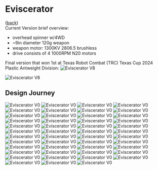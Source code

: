 # Eviscerator
([back](README.md))
<br>Current Version brief overview:
- overhead spinner w/4WD
- ~9in diameter 120g weapon
- weapon motor: 1300KV 2806.5 brushless
- drive consists of 4 1000RPM N20 motors

Final version that won 1st at Texas Robot Combat (TRC) Texas Cup 2024 Plastic Antweight Division:
![Eviscerator V8](ImagesEviscerator/o4.webp)

![Eviscerator V8](ImagesEviscerator/p6.jpg)

Design Journey
---
![Eviscerator V0](ImagesEviscerator/n44.png)
![Eviscerator V0](ImagesEviscerator/n43.png)
![Eviscerator V0](ImagesEviscerator/n42.png)
![Eviscerator V0](ImagesEviscerator/n41.png)
![Eviscerator V0](ImagesEviscerator/n40.png)
![Eviscerator V0](ImagesEviscerator/n39.png)
![Eviscerator V0](ImagesEviscerator/n38.png)
![Eviscerator V0](ImagesEviscerator/n37.png)
![Eviscerator V0](ImagesEviscerator/n36.png)
![Eviscerator V0](ImagesEviscerator/n35.png)
![Eviscerator V0](ImagesEviscerator/n34.png)
![Eviscerator V0](ImagesEviscerator/n33.png)
![Eviscerator V0](ImagesEviscerator/n32.png)
![Eviscerator V0](ImagesEviscerator/n31.png)
![Eviscerator V0](ImagesEviscerator/n30.jpg)
![Eviscerator V0](ImagesEviscerator/n29.png)
![Eviscerator V0](ImagesEviscerator/n28.png)
![Eviscerator V0](ImagesEviscerator/n27.png)
![Eviscerator V0](ImagesEviscerator/n26.png)
![Eviscerator V0](ImagesEviscerator/n25.png)
![Eviscerator V0](ImagesEviscerator/n24.png)
![Eviscerator V0](ImagesEviscerator/n23.png)
![Eviscerator V0](ImagesEviscerator/n22.png)
![Eviscerator V0](ImagesEviscerator/n21.png)
![Eviscerator V0](ImagesEviscerator/n20.jpg)
![Eviscerator V0](ImagesEviscerator/n20.png)
![Eviscerator V0](ImagesEviscerator/n19.png)
![Eviscerator V0](ImagesEviscerator/n18.png)
![Eviscerator V0](ImagesEviscerator/n17.png)
![Eviscerator V0](ImagesEviscerator/n16.jpg)
![Eviscerator V0](ImagesEviscerator/n15.jpg)
![Eviscerator V0](ImagesEviscerator/n15.png)
![Eviscerator V0](ImagesEviscerator/n14.jpg)
![Eviscerator V0](ImagesEviscerator/n14.png)
![Eviscerator V0](ImagesEviscerator/n13.png)
![Eviscerator V0](ImagesEviscerator/n12.png)
![Eviscerator V0](ImagesEviscerator/n11.png)
![Eviscerator V0](ImagesEviscerator/n10.png)
![Eviscerator V0](ImagesEviscerator/n9.png)
![Eviscerator V0](ImagesEviscerator/n8.png)
![Eviscerator V0](ImagesEviscerator/n7.png)
![Eviscerator V0](ImagesEviscerator/n6.png)
![Eviscerator V0](ImagesEviscerator/n5.png)
![Eviscerator V0](ImagesEviscerator/n4.png)
![Eviscerator V0](ImagesEviscerator/n3.png)
![Eviscerator V0](ImagesEviscerator/n2.png)
![Eviscerator V0](ImagesEviscerator/n1.png)
